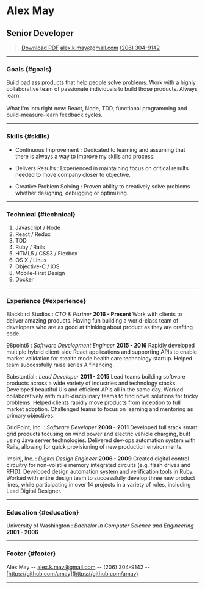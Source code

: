 # Alex May
## Senior Developer

> [Download PDF](resume.pdf)
> [alex.k.may@gmail.com](mailto:alex.k.may@gmail.com)
> [(206) 304-9142](tel:2063049142)

------

### Goals {#goals}

Build bad ass products that help people solve problems. Work with a highly collaborative team of passionate individuals to build those products. Always learn. <br/><br/> What I'm into right now: React, Node, TDD, functional programming and build-measure-learn feedback cycles.

------

### Skills {#skills}

* Continuous Improvement
  : Dedicated to learning and assuming that there is always a way to improve my skills and process.

* Delivers Results
  : Experienced in maintaining focus on critical results needed to move company closer to objective.

* Creative Problem Solving
  : Proven ability to creatively solve problems whether designing, debugging or optimizing.

-------

### Technical {#technical}

1. Javascript / Node
1. React / Redux
1. TDD
1. Ruby / Rails
1. HTML5 / CSS3 / Flexbox
1. OS X / Linux
1. Objective-C / iOS
1. Mobile-First Design
1. Docker

------

### Experience {#experience}

Blackbird Studios
: *CTO & Partner*
  __2016 - Present__
  Work with clients to deliver amazing products. Having fun building a world-class team of developers who are as good at thinking about product as they are crafting code.

98point6
: *Software Development Engineer*
  __2015 - 2016__
  Rapidly developed multiple hybrid client-side React applications and supporting APIs to enable market validation for stealth mode health care technology startup. Helped team successfully raise series A financing.

Substantial
: *Lead Developer*
  __2011 - 2015__
  Lead teams building software products across a wide variety of industries and technology stacks. Developed beautiful UIs and efficient APIs all in the same day. Worked collaboratively with multi-disciplinary teams to find novel solutions for tricky problems. Helped clients rapidly move products from inception to full market adoption. Challenged teams to focus on learning and mentoring as primary objectives.

GridPoint, Inc.
: *Software Developer*
  __2009 - 2011__
  Developed full stack smart grid products focusing on wind power and electric vehicle charging, built using Java server technologies. Delivered dev-ops automation system with Rails, allowing for quick provisioning of new production environments.

Impinj, Inc.
: *Digital Design Engineer*
  __2006 - 2009__
  Created digital control circuitry for non-volatile memory integrated circuits (e.g. flash drives and RFID). Developed design automation system and verification tools in Ruby. Worked with entire design team to successfully develop three new product lines, while participating in over 14 projects in a variety of roles, including Lead Digital Designer.

------

### Education {#education}

University of Washington
: *Bachelor in Computer Science and Engineering*
  __2001 - 2006__

------

### Footer {#footer}

Alex May -- [alex.k.may@gmail.com](mailto:alex.k.may@gmail.com) -- (206) 304-9142 -- [https://github.com/amay](https://github.com/amay)

------

